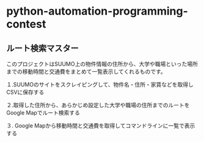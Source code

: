 # python-automation-programming-contest
## ルート検索マスター
このプロジェクトはSUUMO上の物件情報の住所から、大学や職場といった場所までの移動時間と交通費をまとめて一覧表示してくれるものです。

１.SUUMOのサイトをスクレイピングして、物件名・住所・家賃などを取得しCSVに保存する

２.取得した住所から、あらかじめ設定した大学や職場の住所までのルートをGoogle Mapでルート検索する

３. Google Mapから移動時間と交通費を取得してコマンドラインに一覧で表示する

